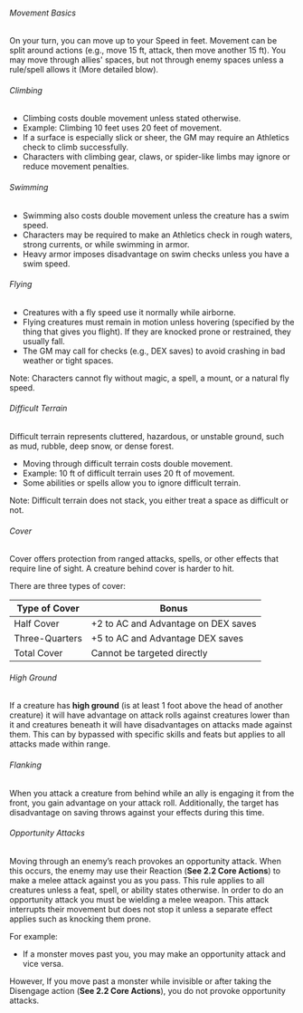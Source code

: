 ###### Movement Basics
On your turn, you can move up to your Speed in feet. Movement can be split around actions (e.g., move 15 ft, attack, then move another 15 ft). You may move through allies' spaces, but not through enemy spaces unless a rule/spell allows it (More detailed blow).
###### Climbing
- Climbing costs double movement unless stated otherwise.
- Example: Climbing 10 feet uses 20 feet of movement.
- If a surface is especially slick or sheer, the GM may require an Athletics check to climb successfully.
- Characters with climbing gear, claws, or spider-like limbs may ignore or reduce movement penalties.
###### Swimming
- Swimming also costs double movement unless the creature has a swim speed.
- Characters may be required to make an Athletics check in rough waters, strong currents, or while swimming in armor.
- Heavy armor imposes disadvantage on swim checks unless you have a swim speed.
###### Flying
- Creatures with a fly speed use it normally while airborne.
- Flying creatures must remain in motion unless hovering (specified by the thing that gives you flight). If they are knocked prone or restrained, they usually fall.
- The GM may call for checks (e.g., DEX saves) to avoid crashing in bad weather or tight spaces.

Note: Characters cannot fly without magic, a spell, a mount, or a natural fly speed.
###### Difficult Terrain
Difficult terrain represents cluttered, hazardous, or unstable ground, such as mud, rubble, deep snow, or dense forest.
- Moving through difficult terrain costs double movement.
- Example: 10 ft of difficult terrain uses 20 ft of movement.
- Some abilities or spells allow you to ignore difficult terrain.

Note: Difficult terrain does not stack, you either treat a space as difficult or not.
###### Cover
Cover offers protection from ranged attacks, spells, or other effects that require line of sight. A creature behind cover is harder to hit.

There are three types of cover:

| Type of Cover  | Bonus                               |
| -------------- | ----------------------------------- |
| Half Cover     | +2 to AC and Advantage on DEX saves |
| Three-Quarters | +5 to AC and Advantage DEX saves    |
| Total Cover    | Cannot be targeted directly         |
###### High Ground
If a creature has **high ground** (is at least 1 foot above the head of another creature) it will have advantage on attack rolls against creatures lower than it and creatures beneath it will have disadvantages on attacks made against them. This can by bypassed with specific skills and feats but applies to all attacks made within range. 
###### Flanking
When you attack a creature from behind while an ally is engaging it from the front, you gain advantage on your attack roll. Additionally, the target has disadvantage on saving throws against your effects during this time.
###### Opportunity Attacks
Moving through an enemy’s reach provokes an opportunity attack. When this occurs, the enemy may use their Reaction (**See 2.2 Core Actions**) to make a melee attack against you as you pass. This rule applies to all creatures unless a feat, spell, or ability states otherwise. In order to do an opportunity attack you must be wielding a melee weapon. This attack interrupts their movement but does not stop it unless a separate effect applies such as knocking them prone.

For example:
- If a monster moves past you, you may make an opportunity attack and vice versa.

However, If you move past a monster while invisible or after taking the Disengage action (**See 2.2 Core Actions**), you do not provoke opportunity attacks.
